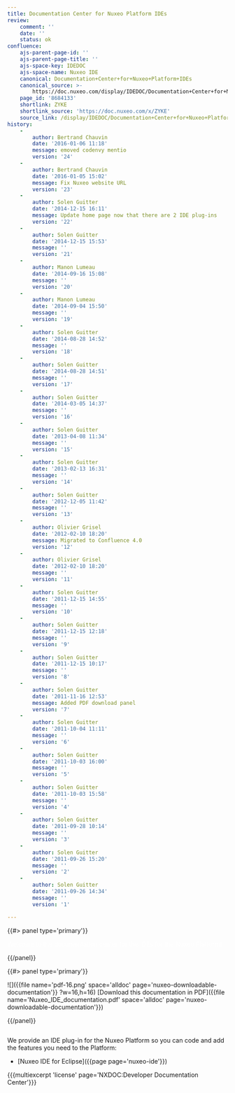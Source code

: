 ```yaml
---
title: Documentation Center for Nuxeo Platform IDEs
review:
    comment: ''
    date: ''
    status: ok
confluence:
    ajs-parent-page-id: ''
    ajs-parent-page-title: ''
    ajs-space-key: IDEDOC
    ajs-space-name: Nuxeo IDE
    canonical: Documentation+Center+for+Nuxeo+Platform+IDEs
    canonical_source: >-
        https://doc.nuxeo.com/display/IDEDOC/Documentation+Center+for+Nuxeo+Platform+IDEs
    page_id: '8684133'
    shortlink: ZYKE
    shortlink_source: 'https://doc.nuxeo.com/x/ZYKE'
    source_link: /display/IDEDOC/Documentation+Center+for+Nuxeo+Platform+IDEs
history:
    - 
        author: Bertrand Chauvin
        date: '2016-01-06 11:18'
        message: emoved codenvy mentio
        version: '24'
    - 
        author: Bertrand Chauvin
        date: '2016-01-05 15:02'
        message: Fix Nuxeo website URL
        version: '23'
    - 
        author: Solen Guitter
        date: '2014-12-15 16:11'
        message: Update home page now that there are 2 IDE plug-ins
        version: '22'
    - 
        author: Solen Guitter
        date: '2014-12-15 15:53'
        message: ''
        version: '21'
    - 
        author: Manon Lumeau
        date: '2014-09-16 15:08'
        message: ''
        version: '20'
    - 
        author: Manon Lumeau
        date: '2014-09-04 15:50'
        message: ''
        version: '19'
    - 
        author: Solen Guitter
        date: '2014-08-28 14:52'
        message: ''
        version: '18'
    - 
        author: Solen Guitter
        date: '2014-08-28 14:51'
        message: ''
        version: '17'
    - 
        author: Solen Guitter
        date: '2014-03-05 14:37'
        message: ''
        version: '16'
    - 
        author: Solen Guitter
        date: '2013-04-08 11:34'
        message: ''
        version: '15'
    - 
        author: Solen Guitter
        date: '2013-02-13 16:31'
        message: ''
        version: '14'
    - 
        author: Solen Guitter
        date: '2012-12-05 11:42'
        message: ''
        version: '13'
    - 
        author: Olivier Grisel
        date: '2012-02-10 18:20'
        message: Migrated to Confluence 4.0
        version: '12'
    - 
        author: Olivier Grisel
        date: '2012-02-10 18:20'
        message: ''
        version: '11'
    - 
        author: Solen Guitter
        date: '2011-12-15 14:55'
        message: ''
        version: '10'
    - 
        author: Solen Guitter
        date: '2011-12-15 12:18'
        message: ''
        version: '9'
    - 
        author: Solen Guitter
        date: '2011-12-15 10:17'
        message: ''
        version: '8'
    - 
        author: Solen Guitter
        date: '2011-11-16 12:53'
        message: Added PDF download panel
        version: '7'
    - 
        author: Solen Guitter
        date: '2011-10-04 11:11'
        message: ''
        version: '6'
    - 
        author: Solen Guitter
        date: '2011-10-03 16:00'
        message: ''
        version: '5'
    - 
        author: Solen Guitter
        date: '2011-10-03 15:58'
        message: ''
        version: '4'
    - 
        author: Solen Guitter
        date: '2011-09-28 10:14'
        message: ''
        version: '3'
    - 
        author: Solen Guitter
        date: '2011-09-26 15:20'
        message: ''
        version: '2'
    - 
        author: Solen Guitter
        date: '2011-09-26 14:34'
        message: ''
        version: '1'

---
```

<div class="row"><div class="column medium-8">{{#> panel type='primary'}}

<span style="color: rgb(255,255,255);">Welcome to the documentation center for the IDEs for the Nuxeo Platform!</span>

{{/panel}}</div><div class="column medium-4">{{#> panel type='primary'}}

![]({{file name='pdf-16.png' space='alldoc' page='nuxeo-downloadable-documentation'}} ?w=16,h=16) [Download this documentation in PDF]({{file name='Nuxeo_IDE_documentation.pdf' space='alldoc' page='nuxeo-downloadable-documentation'}})

{{/panel}}</div></div>

We provide an IDE plug-in for the Nuxeo Platform so you can code and add the features you need to the Platform:

*   [Nuxeo IDE for Eclipse]({{page page='nuxeo-ide'}})

{{{multiexcerpt 'license' page='NXDOC:Developer Documentation Center'}}}